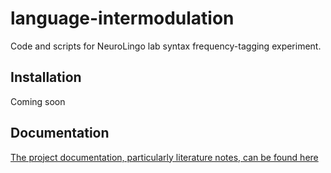 # language-intermodulation
Code and scripts for NeuroLingo lab syntax frequency-tagging experiment.

## Installation

Coming soon

## Documentation

[The project documentation, particularly literature notes, can be found here](./docs/)


